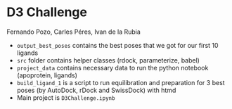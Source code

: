 # D3 Challenge
Fernando Pozo, Carles Péres, Ivan de la Rubia

* `output_best_poses` contains the best poses that we got for our first 10 ligands
* `src` folder contains helper classes (rdock, parameterize, babel)
* `project_data` contains necessary data to run the python notebook (apoprotein, ligands)
* `build_ligand_1` is a script to run equilibration and preparation for 3 best poses (by AutoDock, rDock and SwissDock) with htmd
* Main project is `D3Challenge.ipynb`
